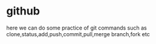 # github
here we can do some practice of git commands such as clone,status,add,push,commit,pull,merge branch,fork etc
